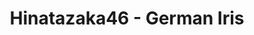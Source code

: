 ---
layout: videojs
title: Hinatazaka46 - German Iris
category: mv
description: >+
    Lyrics: Akimoto Yasushi

    Music: Saimon
    
    Arrangement: Saimon
        
    Choreographer: CRE8BOY 
        
    Production: P.I.C.S.
lang: en
subtitles: 日向坂46ジャーマンアイリスMUSICVIDEO.en.vtt
video_url: https://www.youtube.com/watch?v=F-16wnHQLLw
thumbnail: https://i.ytimg.com/vi/F-16wnHQLLw/maxresdefault.jpg
# hinatrivia: https://x.com/hinatacampaign/status/1852578194546671882
upload_date: 2025-05-15
lyrics:  >+
    In the crowd on the street corner,

    When I feel that I missed something,

    "It just wasn't meant to be"

    That's what I tell myself

    Even though we both

    Thought we liked each other,

    Before graduation came,

    Why couldn't we say it?


    Youth is (so fleeting),

    So short-lived,

    And what's really important (those things)

    Are often overlooked

    If only I'd (stopped right there)

    And had the courage (to face it),

    Ah, maybe we'd still be together now...


    German iris—do you remember?

    They bloomed alongside the path 
    we walked to school,

    The delicate purple flowers

    We didn't know their name,

    So we just called them "violets."

    It felt like a little secret between us—

    And every time I remember, it hurts.


    Every person, without realizing it,

    would become adults, won't they?

    All the things that we didn't know

    Is it really good that we know them now?


    First love is (so fragile),

    It never really bears fruit.

    Only after years (have passed)

    Do we come to understand.

    When I look back (down that path),

    I see you smiling (you are there),

    Ah, I want to call out to you—but...


    German iris—so many colors exist,

    But you and I only knew the purple ones,

    We lived in such a small world.


    If only we had known more,

    We wouldn't have misnamed 
    those rainbow flowers...


    German iris—do you remember?

    They bloomed alongside the path 
    we walked to school,

    The delicate purple flowers

    We didn't know their name,

    So we just called them "violets."

    It felt like a little secret between us—

    And every time I remember, it hurts.


    I looked it up in a plant reference book—

    The purple flower from that day.
---